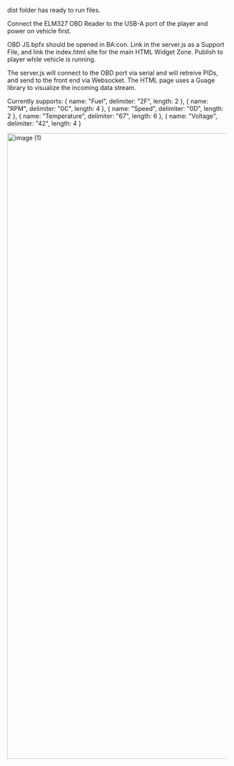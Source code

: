 dist folder has ready to run files.

Connect the ELM327 OBD Reader to the USB-A port of the player and power on vehicle first.

OBD JS.bpfx should be opened in BA:con.  Link in the server.js as a Support File, and link the index.html site for the main HTML Widget Zone.
Publish to player while vehicle is running.

The server.js will connect to the OBD port via serial and will retreive PIDs, and send to the front end via Websocket.  The HTML page uses a Guage library to visualize the incoming data stream.

Currently supports:
{ name: "Fuel", delimiter: "2F", length: 2 },
{ name: "RPM", delimiter: "0C", length: 4 },
{ name: "Speed", delimiter: "0D", length: 2 },
{ name: "Temperature", delimiter: "67", length: 6 },
{ name: "Voltage", delimiter: "42", length: 4 }

<img width="1435" alt="image (1)" src="https://github.com/jaarnio/bs-obd-dashboard/assets/46546462/dfa7cbb6-7eb4-4c5a-9527-09e74060aab8">
